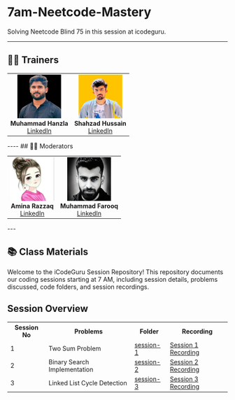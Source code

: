# 7am-Neetcode-Mastery
 Solving Neetcode Blind 75 in this session at icodeguru.

---

## 👨‍🏫 Trainers

<table>
  <tr>
    <td align="center">
      <img src="images/hanzla.jpg" width="100"><br>
      <b>Muhammad Hanzla</b><br>
      <a href="https://www.linkedin.com/in/muhammad-hanzla-787081279/">LinkedIn</a>
    </td>
    <td align="center">
      <img src="images/shahzad-image.jpeg" width="100"><br>
      <b>Shahzad Hussain</b><br>
      <a href="https://www.linkedin.com/in/shahzad-hussain-57672725b/">LinkedIn</a>
    </td>
   
  </tr>
</table>
----
## 👨‍🏫 Moderators

<table>
  <tr>
    <td align="center">
      <img src="images/amina.jpeg" width="100"><br>
      <b>Amina Razzaq</b><br>
      <a href="https://www.linkedin.com/in/amina-razzaq-65960429b/">LinkedIn</a>
    </td>
     <td align="center">
      <img src="images/farooq-image.jpeg" width="100"><br>
      <b>Muhammad Farooq</b><br>
      <a href="https://www.linkedin.com/in/muhammad-farooq-489a16299/">LinkedIn</a>
    </td>
  </tr>
</table>
---

## 📚 Class Materials

Welcome to the iCodeGuru Session Repository! This repository documents our coding sessions starting at 7 AM, including session details, problems discussed, code folders, and session recordings.

## Session Overview

<table>
  <tr>
    <th>Session No</th>
    <th>Problems</th>
    <th>Folder</th>
    <th>Recording</th>
  </tr>
  <tr>
    <td>1</td>
    <td>Two Sum Problem</td>
    <td><a href="./sessions/session-1">session-1</a></td>
    <td><a href="[Recording Link]">Session 1 Recording</a></td>
  </tr>
  <tr>
    <td>2</td>
    <td>Binary Search Implementation</td>
    <td><a href="./sessions/session-2">session-2</a></td>
    <td><a href="[Recording Link]">Session 2 Recording</a></td>
  </tr>
  <tr>
    <td>3</td>
    <td>Linked List Cycle Detection</td>
    <td><a href="./sessions/session-3">session-3</a></td>
    <td><a href="[Recording Link]">Session 3 Recording</a></td>
  </tr>
</table>


